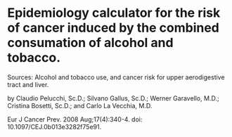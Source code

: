 # Epidemiology calculator for the risk of cancer induced by the combined consumation of alcohol and tobacco.

Sources: Alcohol and tobacco use, and cancer risk for upper aerodigestive tract and liver.

by Claudio Pelucchi, Sc.D.; Silvano Gallus, Sc.D.; Werner Garavello, M.D.; Cristina Bosetti, Sc.D.; and Carlo La Vecchia, M.D.

Eur J Cancer Prev. 2008 Aug;17(4):340-4. doi: 10.1097/CEJ.0b013e3282f75e91.

